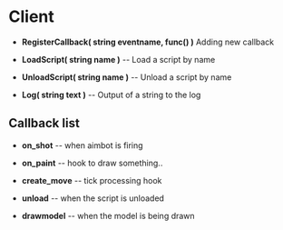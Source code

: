 # Client
* **RegisterCallback( string eventname, func() )**
Adding new callback

* **LoadScript( string name )** -- Load a script by name

* **UnloadScript( string name )** -- Unload a script by name

* **Log( string text )** -- Output of a string to the log

## Callback list
* **on_shot** -- when aimbot is firing

* **on_paint** -- hook to draw something..

* **create_move** -- tick processing hook

* **unload** -- when the script is unloaded

* **drawmodel** -- when the model is being drawn
